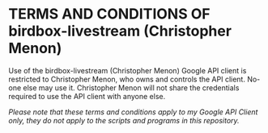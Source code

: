 # TERMS AND CONDITIONS OF birdbox-livestream (Christopher Menon)

Use of the birdbox-livestream (Christopher Menon) Google API client is restricted to Christopher Menon, who owns and controls the API client. No-one else may use it. Christopher Menon will not share the credentials required to use the API client with anyone else.

_Please note that these terms and conditions apply to my Google API Client only, they do not apply to the scripts and programs in this repository._
